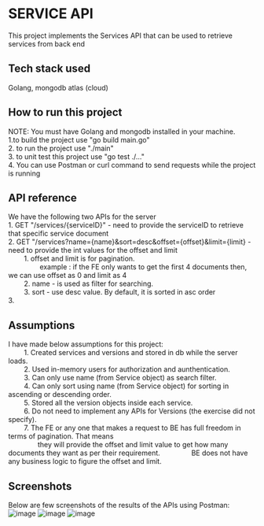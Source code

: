 # SERVICE API
This project implements the Services API that can be used to retrieve services from back end
## Tech stack used
Golang, mongodb atlas (cloud)
## How to run this project
NOTE: You must have Golang and mongodb installed in your machine.  <br />
   1.to build the project use "go build main.go"  <br />
   2. to run the project use "./main"  <br />
   3. to unit test this project use "go test ./..." <br />
   4. You can use Postman or curl command to send requests while the project is running
## API reference
We have the following two APIs for the server <br />
    1. GET "/services/{serviceID}" - need to provide the serviceID to retrieve that specific service document <br />
    2. GET "/services?name={name}&sort=desc&offset={offset}&limit={limit} - need to provide the int values for the offset and limit <br />
        &emsp;&emsp; 1. offset and limit is for pagination. <br /> 
        &emsp;&emsp; &emsp;&emsp; example : if the FE only wants to get the first 4 documents then, we can use offset as 0 and limit as 4 <br />
        &emsp;&emsp; 2. name - is used as filter for searching. <br /> 
        &emsp;&emsp; 3. sort - use desc value. By default, it is sorted in asc order <br /> 
    3.
## Assumptions
I have made below assumptions for this project: <br />
&emsp;&emsp; 1. Created services and versions and stored in db while the server loads. <br />
&emsp;&emsp; 2. Used in-memory users for authorization and aunthentication. <br />
&emsp;&emsp; 3. Can only use name (from Service object) as search filter. <br />
&emsp;&emsp; 4. Can only sort using name (from Service object) for sorting in ascending or descending order. <br />
&emsp;&emsp; 5. Stored all the version objects inside each service. <br />
&emsp;&emsp; 6. Do not need to implement any APIs for Versions (the exercise did not specify). <br />
&emsp;&emsp; 7. The FE or any one that makes a request to BE has full freedom in terms of pagination. That means <br />
&emsp;&emsp;&emsp;&emsp; they will provide the offset and limit value to get how many documents they want as per their requirement.
&emsp;&emsp;&emsp;&emsp; BE does not have any business logic to figure the offset and limit.

## Screenshots 
Below are few screenshots of the results of the APIs using Postman:
![image](https://user-images.githubusercontent.com/7494475/140621180-c1c4e97c-80e0-43a3-ad06-fae888ebdc19.png)
![image](https://user-images.githubusercontent.com/7494475/140621232-82aabf0f-2be2-4e3b-85df-0d5f50231141.png)
![image](https://user-images.githubusercontent.com/7494475/140621267-80592d44-2b87-4214-86d1-bfd5858c6d1e.png)




                                           
                                                 
